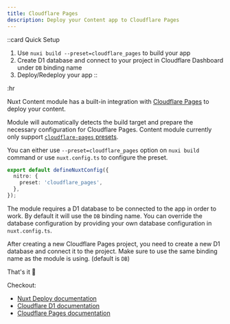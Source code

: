 ```yaml
---
title: Cloudflare Pages
description: Deploy your Content app to Cloudflare Pages
---
```


::card
Quick Setup

1. Use `nuxi build --preset=cloudflare_pages` to build your app
2. Create D1 database and connect to your project in Cloudflare Dashboard under `DB` binding name
3. Deploy/Redeploy your app
::

:hr

Nuxt Content module has a built-in integration with [Cloudflare Pages](https://pages.cloudflare.com) to deploy your content.

Module will automatically detects the build target and prepare the necessary configuration for Cloudflare Pages. Content module currently only support [`cloudflare-pages` presets](https://nuxt.com/deploy/cloudflare).

You can either use `--preset=cloudflare_pages` option on `nuxi build` command or use `nuxt.config.ts` to configure the preset.

```ts
export default defineNuxtConfig({
  nitro: {
    preset: 'cloudflare_pages',
  },
});
```

The module requires a D1 database to be connected to the app in order to work. By default it will use the `DB` binding name. You can override the database configuration by providing your own database configuration in `nuxt.config.ts`.

After creating a new Cloudflare Pages project, you need to create a new D1 database and connect it to the project. Make sure to use the same binding name as the module is using. (default is `DB`)


That's it :tada:

Checkout:

- [Nuxt Deploy documentation](https://nuxt.com/deploy/cloudflare)
- [Cloudflare D1 documentation](https://developers.cloudflare.com/d1/)
- [Cloudflare Pages documentation](https://developers.cloudflare.com/pages/)
